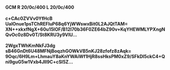#### GCM R 20/0c/400 L 20/0c/400
**c+CAc0ZVVv0YfHcB**<br/>**UaIOnue1psTChREFIuP68q6YjWWswxBit0L2AJQtTAM=**<br/>**XN++xkxfNgX+60u15lOF/B12I70b36F0ZE64bZ90v+KqYHEWMLYPXngNQvOc0z8Dv0T/St8KRU3y9VlU...**<br/><br/>
**2WgxTWhKmNkFJ3dg**<br/>**sB46GnDt6U48MFNjBoqzhGOWkVB5nKJ28zfofz8zAqk=**<br/>**9Oqc/6H9Lm+LhmauY8aKnYWAiWf1HjR8ssHksPM0xZ9/SFkDl5ckC4+Qni9guG5w1Vxb4JII9C+cSl5Z...**